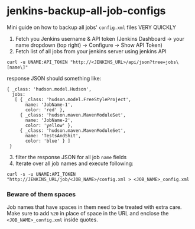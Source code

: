 # jenkins-backup-all-job-configs
Mini guide on how to backup all jobs' `config.xml` files VERY QUICKLY

1. Fetch you Jenkins username & API token (Jenkins Dashboard -> your name dropdown (top right) -> Configure -> Show API Token)
2. Fetch list of all jobs from your jenkins server using jenkins API

```
curl -u UNAME:API_TOKEN "http://<JENKINS_URL>/api/json?tree=jobs\[name\]"
```

response JSON should something like:
```
{ _class: 'hudson.model.Hudson',
  jobs:
   [ { _class: 'hudson.model.FreeStyleProject',
       name: 'JobName-1',
       color: 'red' },
     { _class: 'hudson.maven.MavenModuleSet',
       name: 'JobName-2',
       color: 'yellow' },
     { _class: 'hudson.maven.MavenModuleSet',
       name: 'TestsAndShit',
       color: 'blue' } ]
 }
```

3. filter the response JSON for all job `name` fields
4. Iterate over all job names and execute following:

```
curl -s -u UNAME:API_TOKEN "http://JENKINS_URL/job/<JOB_NAME>/config.xml > <JOB_NAME>_config.xml
```

### Beware of them spaces
Job names that have spaces in them need to be treated with extra care. Make sure to add `%20` in place of space in the URL and enclose the `<JOB_NAME>_config.xml` inside quotes.
